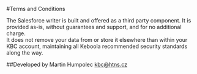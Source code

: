 #Terms and Conditions

The Salesforce writer is built and offered as a third party component. It is provided as-is, without guarantees and support, and for no additional charge.  
It does not remove your data from or store it elsewhere than within your KBC account, maintaining all Keboola recommended security standards along the way.


##Developed by
 Martin Humpolec
kbc@htns.cz